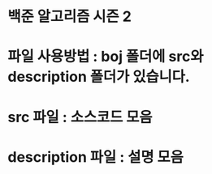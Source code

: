 # 백준 알고리즘 시즌 2

# 파일 사용방법 : boj 폴더에 src와 description 폴더가 있습니다.

# src 파일 : 소스코드 모음

# description 파일 : 설명 모음